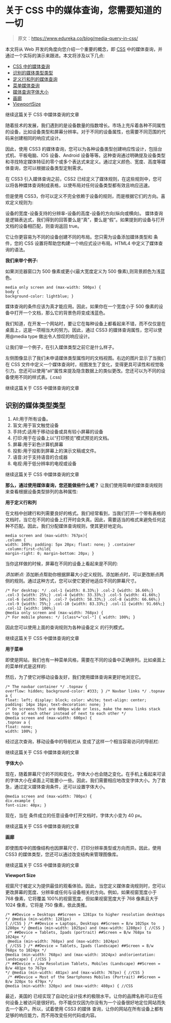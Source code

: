 # 关于 CSS 中的媒体查询，您需要知道的一切

> 原文：<https://www.edureka.co/blog/media-query-in-css/>

本文将从 Web 开发的角度向您介绍一个重要的概念，即 [CSS](https://www.edureka.co/blog/what-is-css/) 中的媒体查询，并通过一个实际的演示来跟进。本文将涉及以下几点:

*   [CSS 中的媒体查询](#MediaQueryinCSS%20)
*   [识别的媒体类型类型](#TypesOfMediaTypesRecognized)
*   [定义行和列的媒体查询](#MediaQueryfordefiningrowsandcolumns)
*   [菜单媒体查询](#MediaQueryForMenus)
*   [媒体查询字体大小](#MediaQueryFontSize)
*   [画廊](#Gallery)
*   [ViewportSize](#ViewportSize)

继续这篇关于 CSS 中媒体查询的文章

随着技术的发展，我们遇到的是设备数量的指数增长。市场上充斥着各种不同属性的设备，比如设备类型和屏幕分辨率。对于不同的设备属性，也需要不同范围的代码来创建相同的响应式设计。

因此，使用 CSS3 的媒体查询，您可以为各种设备类型创建响应性设计，包括台式机、平板电脑、IOS 设备、Android 设备等等。这种查询通过明确提及设备类型和寻找特定媒体特征的零个或多个表达式来定义。通过定义颜色、宽度、高度等媒体查询，您可以根据设备类型定制需求。

在 CSS3 引入媒体查询之前，CSS2 已经定义了媒体规则，在这些规则中，您可以将各种媒体查询制成表格，以使布局对任何设备类型都有效且响应迅速。

但是使用 CSS3，你可以定义不完全依赖于设备的规则，而是根据它们的方向。喜欢定义规则为:

设备的宽度-设备支持的分辨率-设备的高度-设备的方向(纵向或横向)。 媒体查询是逻辑表达式，我们得到的回答要么是“真”，要么是“假”。如果提到的设备与打开文档的设备相匹配，则查询返回 true。

它让你更容易为不同的设备创建不同的布局。您只需为设备添加媒体类型和 条件，您的 CSS 设置将帮助您构建一个响应式设计布局。HTML4 中定义了媒体查询的语法。

**我们来举个例子:**

如果浏览器窗口为 500 像素或更小(最大宽度定义为 500 像素),则背景颜色为浅蓝色。

```
media only screen and (max-width: 500px) { 
body { 
background-color: lightblue; } 

```

媒体查询的条件应该为真才能应用。因此，如果你在一个宽度小于 500 像素的设备中打开一个文档，那么它的背景色将变成浅蓝色。

我们知道，在开发一个网站时，要让它在每种设备上都看起来不错，而不仅仅是在桌面上，这是一项相当大的努力。因此，通过 CSS3 的媒体查询属性，您可以使用@media type 做出令人惊叹的响应设计。

让我们举一个例子，在引入媒体类型之前它是什么样子。

左侧图像显示了我们未申请媒体类型属性时的文档视图。右边的图片显示了当我们在 CSS 文件中定义一个媒体查询时，视图发生了变化，变得更具可读性和视觉吸引力。您还可以使用“all”属性来提及隐含数据上的类似更改。您还可以为不同的设备使用不同的样式表。(.css)

继续这篇关于 CSS 中媒体查询的文章

## **识别的媒体类型类型**

1.  All:用于所有设备。
2.  盲文:用于盲文触觉设备
3.  手持式:适用于移动设备或具有较小屏幕的设备
4.  打印:用于在设备上以“打印预览”模式预览的文档。
5.  屏幕:用于彩色计算机屏幕
6.  投影:用于投影到屏幕上的演示文稿或文件。
7.  语音:对于支持语音的合成器
8.  电视:用于低分辨率的电视或设备

继续这篇关于 CSS 中媒体查询的文章

**那么，通过使用媒体查询，您还能做些什么呢？** 让我们使用简单的媒体查询规则来查看根据设备类型排列的各种属性:

**用于定义行和列**

在文档中创建行和列需要良好的格式。我们经常看到，当我们打开一个带有表格的文档时，当它在不同的设备上打开时会失真。因此，需要适当的格式来避免任何这种不匹配。因此，我们分配媒体查询规则，使其更好地定向。

```
media screen and (max-width: 767px){ 
.column { 
width: 100%; padding: 5px 20px; float: none; } .container .column:first-child{ 
margin-right: 0; margin-bottom: 20px; } 

```

当你这样做的时候，屏幕在不同的设备上看起来是不同的:

*添加断点:* 添加断点帮助你根据屏幕大小定义规则。添加断点时，可以更改断点两侧的规则。通过这种方式，您可以使它更好地适应不同的屏幕尺寸。

```
/* For desktop: */ .col-1 {width: 8.33%;} .col-2 {width: 16.66%;} .col-3 {width: 25%;} .col-4 {width: 33.33%;} .col-5 {width: 41.66%;} .col-6 {width: 50%;} .col-7 {width: 58.33%;} .col-8 {width: 66.66%;} .col-9 {width: 75%;} .col-10 {width: 83.33%;} .col-11 {width: 91.66%;} .col-12 {width: 100%;} 
@media only screen and (max-width: 768px) { 
/* For mobile phones: */ [class*="col-"] { width: 100%; } 

```

因此您可以使用上面的查询规则为各种设备定义 的行列模式。

继续这篇关于 CSS 中媒体查询的文章

**用于菜单**

即使是网站，我们也有一种菜单风格，需要在不同的设备中正确排列。比如桌面上的菜单样式是这样的:

然后，为了使它对移动设备友好，我们使用媒体查询来更好地浏览它。

```
/* The navbar container */ .topnav { 
overflow: hidden; background-color: #333; } /* Navbar links */ .topnav a { 
float: left; display: block; color: white; text-align: center; padding: 14px 16px; text-decoration: none; } 
/* On screens that are 600px wide or less, make the menu links stack on top of each other instead of next to each other */ 
@media screen and (max-width: 600px) { 
.topnav a { 
float: none; 
width: 100%; } 

```

经过这次查询，移动设备中的导航栏从 变成了这样一个相当容易访问的导航栏:

继续这篇关于 CSS 中媒体查询的文章

**字体大小**

现在，随着屏幕尺寸的不同和变化，字体大小也会随之变化。在手机上看起来可读的字体大小在桌面上可能要小一些。因此，我们需要相应地改变字体大小。为了救急，通过定义媒体查询条件，还可以设置字体大小。

```
@media screen and (max-width: 780px) { 
div.example { 
font-size: 40px; }

```

现在，当在 条件成立的任意设备中打开文档时，字体大小变为 40 px。

继续这篇关于 CSS 中媒体查询的文章

**画廊**

即使图库中的图像结构也因屏幕尺寸、打印分辨率类型或方向而异。因此，使用 CSS3 的媒体类型，您还可以通过改变结构来管理图像库。

继续这篇关于 CSS 中媒体查询的文章

**Viewport Size**

视窗尺寸被定义为提供最佳的观看体验。因此，当您定义媒体查询规则时，您可以更改屏幕的宽度、分辨率或任何与设备相关的方向。例如，如果视窗宽度小于 768 像素，它将覆盖 100%的视窗宽度，但如果视窗宽度大于 768 像素且大于 1024 像素，它将是 750 像素，依此类推。

```
/* ##Device = Desktops ##Screen = 1281px to higher resolution desktops */ @media (min-width: 1281px) 
{ //CSS } /* ##Device = Laptops, Desktops ##Screen = B/w 1025px to 1280px */ @media (min-width: 1025px) and (max-width: 1280px) { //CSS }
 /* ##Device = Tablets, Ipads (portrait) ##Screen = B/w 768px to 1024px */
 @media (min-width: 768px) and (max-width: 1024px) 
{ //CSS } /* ##Device = Tablets, Ipads (landscape) ##Screen = B/w 768px to 1024px */ 
@media (min-width: 768px) and (max-width: 1024px) and(orientation: landscape) { //CSS } 
/* ##Device = Low Resolution Tablets, Mobiles (Landscape) ##Screen = B/w 481px to 767px 
*/ @media (min-width: 481px) and (max-width: 767px) { //CSS }
 /* ##Device = Most of the Smartphones Mobiles (Portrait) ##Screen = B/w 320px to 479px */ 
@media (min-width: 320px) and (max-width: 480px) { //CSS

```

最近，美国的 已经实现了自动化设计技术的极限水平。让你的品牌名称可以在任何设备上被访问是很好的。你不能仅仅因为你没有为一个设备很好地定位网站而失去一个客户。所以，试着使用 CSS3 的媒体 查询，让你的网站在所有设备上都有足够的响应能力，而不用改变任何代码或内容。